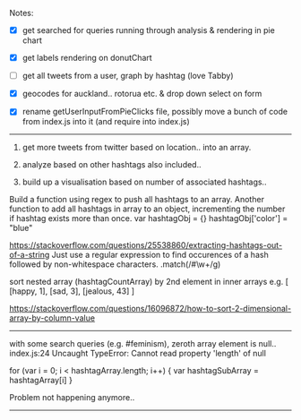 Notes:

-[x] get searched for queries running through analysis & rendering in pie chart
-[x] get labels rendering on donutChart
-[ ] get all tweets from a user, graph by hashtag (love Tabby)
-[x] geocodes for auckland.. rotorua etc. & drop down select on form
-[x] rename getUserInputFromPieClicks file, possibly move a bunch of code from index.js into it (and require into index.js)


______________

1. get more tweets from twitter based on location..
into an array.

2. analyze based on other hashtags also included..

3. build up a visualisation based on number of associated hashtags..

Build a function using regex to push all hashtags to an array. Another function to add all hashtags in array to an object, incrementing the number if hashtag exists more than once.
var hashtagObj = {}
hashtagObj['color'] = "blue"

https://stackoverflow.com/questions/25538860/extracting-hashtags-out-of-a-string
Just use a regular expression to find occurences of a hash followed by non-whitespace characters.
.match(/#\w+/g)



sort nested array (hashtagCountArray) by 2nd element in inner arrays
e.g.
[
  [happy, 1],
  [sad, 3],
  [jealous, 43]
]

https://stackoverflow.com/questions/16096872/how-to-sort-2-dimensional-array-by-column-value

________

with some search queries (e.g. #feminism), zeroth array element is null..
index.js:24 Uncaught TypeError: Cannot read property 'length' of null


for (var i = 0; i < hashtagArray.length; i++) {
  var hashtagSubArray = hashtagArray[i]
}

Problem not happening anymore..

_____
